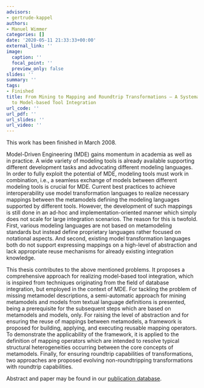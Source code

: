 ```yaml
---
advisors:
- gertrude-kappel
authors:
- Manuel Wimmer
categories: []
date: '2020-05-11 21:33:33+00:00'
external_link: ''
image:
  caption: ''
  focal_point: ''
  preview_only: false
slides: ''
summary: ''
tags:
- Finished
title: From Mining to Mapping and Roundtrip Transformations – A Systematic Approach
  to Model-based Tool Integration
url_code: ''
url_pdf: ''
url_slides: ''
url_video: ''
---
```


This work has been finished in March 2008.

Model-Driven Engineering (MDE) gains momentum in academia as well as in practice. A wide variety of modeling tools is already available supporting different development tasks and advocating different modeling languages. In order to fully exploit the potential of MDE, modeling tools must work in combination, i.e., a seamless exchange of models between different modeling tools is crucial for MDE. Current best practices to achieve interoperability use model transformation languages to realize necessary mappings between the metamodels defining the modeling languages supported by different tools. However, the development of such mappings is still done in an ad-hoc and implementation-oriented manner which simply does not scale for large integration scenarios. The reason for this is twofold. First, various modeling languages are not based on metamodeling standards but instead define proprietary languages rather focused on notational aspects. And second, existing model transformation languages both do not support expressing mappings on a high-level of abstraction and lack appropriate reuse mechanisms for already existing integration knowledge.

This thesis contributes to the above mentioned problems. It proposes a comprehensive approach for realizing model-based tool integration, which is inspired from techniques originating from the field of database integration, but employed in the context of MDE. For tackling the problem of missing metamodel descriptions, a semi-automatic approach for mining metamodels and models from textual language definitions is presented, being a prerequisite for the subsequent steps which are based on metamodels and models, only. For raising the level of abstraction and for ensuring the reuse of mappings between metamodels, a framework is proposed for building, applying, and executing reusable mapping operators. To demonstrate the applicability of the framework, it is applied to the definition of mapping operators which are intended to resolve typical structural heterogeneities occurring between the core concepts of metamodels. Finally, for ensuring roundtrip capabilities of transformations, two approaches are proposed evolving non-roundtripping transformations with roundtrip capabilities.

Abstract and paper may be found in our <a class="external" href="http://publik.tuwien.ac.at/showentry.php?ID=141768&amp;lang=2">publication database</a>.